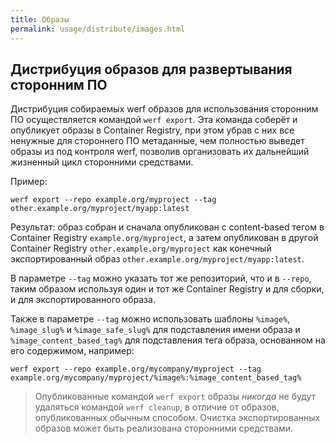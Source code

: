 ```yaml
---
title: Образы
permalink: usage/distribute/images.html
---
```


## Дистрибуция образов для развертывания сторонним ПО

Дистрибуция собираемых werf образов для использования сторонним ПО осуществляется командой `werf export`. Эта команда соберёт и опубликует образы в Container Registry, при этом убрав с них все ненужные для стороннего ПО метаданные, чем полностью выведет образы из под контроля werf, позволив организовать их дальнейший жизненный цикл сторонними средствами.

Пример:

```shell
werf export --repo example.org/myproject --tag other.example.org/myproject/myapp:latest
```

Результат: образ собран и сначала опубликован с content-based тегом в Container Registry `example.org/myproject`, а затем опубликован в другой Container Registry `other.example.org/myproject` как конечный экспортированный образ `other.example.org/myproject/myapp:latest`.

В параметре `--tag` можно указать тот же репозиторий, что и в `--repo`, таким образом используя один и тот же Container Registry и для сборки, и для экспортированного образа.

Также в параметре `--tag` можно использовать шаблоны `%image%`, `%image_slug%` и `%image_safe_slug%` для подставления имени образа и `%image_content_based_tag%` для подставления тега образа, основанном на его содержимом, например:

```shell
werf export --repo example.org/mycompany/myproject --tag example.org/mycompany/myproject/%image%:%image_content_based_tag%
```

> Опубликованные командой `werf export` образы *никогда* не будут удаляться командой `werf cleanup`, в отличие от образов, опубликованных обычным способом. Очистка экспортированных образов может быть реализована сторонними средствами.
